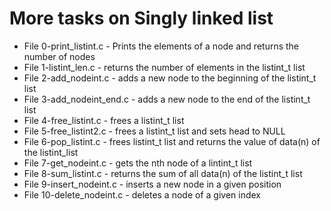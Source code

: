 # More tasks on Singly linked list
* File 0-print_listint.c - Prints the elements of a node and returns the number of nodes
* File 1-listint_len.c - returns the number of elements in the listint_t list
* File 2-add_nodeint.c - adds a new node to the beginning of the listint_t list
* File 3-add_nodeint_end.c - adds a new node to the end of the listint_t list
* File 4-free_listint.c - frees a listint_t list
* File 5-free_listint2.c - frees a listint_t list and sets head to NULL
* File 6-pop_listint.c - frees listint_t list and returns the value of data(n) of the listint_list
* File 7-get_nodeint.c - gets the nth node of a lintint_t list
* File 8-sum_listint.c - returns the sum of all data(n) of the listint_t list
* File 9-insert_nodeint.c - inserts a new node in a given position
* File 10-delete_nodeint.c - deletes a node of a given index
